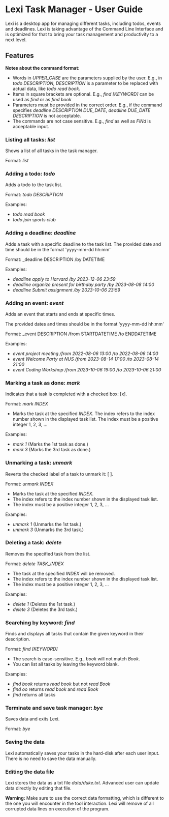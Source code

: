 # Lexi Task Manager - User Guide
Lexi is a desktop app for managing different tasks, including todos, events and deadlines. Lexi is taking advantage of the Command Line Interface and is optimized for that to bring your task management and productivity to a next level. 

## Features 
**Notes about the command format:**
+ Words in _UPPER_CASE_ are the parameters supplied by the user.
  E.g., in _todo DESCRIPTION_, _DESCRIPTION_ is a parameter to be replaced with actual data, like _todo read book_.
+ Items in square brackets are optional.
  E.g., _find [KEYWORD]_ can be used as _find_ or as _find book_
+ Parameters must be provided in the correct order.
  E.g., if the command specifies _deadline DESCRIPTION DUE_DATE_, _deadline DUE_DATE DESCRIPTION_ is not acceptable.
+ The commands are not case sensitive.
  E.g., _find_ as well as _FiNd_ is acceptable input.
  
### Listing all tasks: _list_
Shows a list of all tasks in the task manager.

Format: _list_

### Adding a todo: _todo_
Adds a todo to the task list.

Format: _todo DESCRIPTION_

Examples:
+ _todo read book_
+ _todo join sports club_

### Adding a deadline: _deadline_
Adds a task with a specific deadline to the task list. The provided date and time should be in the format 'yyyy-mm-dd hh:mm'

Format: _deadline DESCRIPTION /by DATETIME

Examples:
+ _deadline apply to Harvard /by 2023-12-06 23:59_
+ _deadline organize present for birthday party /by 2023-08-08 14:00_
+ _deadline Submit assignment /by 2023-10-06 23:59_

### Adding an event: _event_
Adds an event that starts and ends at specific times.

The provided dates and times should be in the format 'yyyy-mm-dd hh:mm'

Format: _event DESCRIPTION /from STARTDATETIME /to ENDDATETIME

Examples:
+ _event project meeting /from 2022-08-06 13:00 /to 2022-08-06 14:00_
+ _event Welcome Party at NUS /from 2023-08-14 17:00 /to 2023-08-14 21:00_
+ _event Coding Workshop /from 2023-10-06 19:00 /to 2023-10-06 21:00_

### Marking a task as done: _mark_
Indicates that a task is completed with a checked box: [x].

Format: _mark INDEX_
+ Marks the task at the specified _INDEX_. The index refers to the index number shown in the displayed task list. The index must be a positive integer 1, 2, 3, …​

Examples:
+ _mark 1_ (Marks the 1st task as done.)
+ _mark 3_ (Marks the 3rd task as done.)

### Unmarking a task: _unmark_
Reverts the checked label of a task to unmark it: [ ].

Format: _unmark INDEX_
+ Marks the task at the specified _INDEX_.
+ The index refers to the index number shown in the displayed task list.
+ The index must be a positive integer 1, 2, 3, …​

Examples:
+ _unmark 1_ (Unmarks the 1st task.)
+ _unmark 3_ (Unmarks the 3rd task.)

### Deleting a task: _delete_
Removes the specified task from the list.

Format: _delete TASK_INDEX_
+ The task at the specified _INDEX_ will be removed.
+ The index refers to the index number shown in the displayed task list.
+ The index must be a positive integer 1, 2, 3, …​

Examples:
+ _delete 1_ (Deletes the 1st task.)
+ _delete 3_ (Deletes the 3rd task.)

### Searching by keyword: _find_
Finds and displays all tasks that contain the given keyword in their description.

Format: _find [KEYWORD]_
+ The search is case-sensitive. E.g., _book_ will not match _Book_.
+ You can list all tasks by leaving the keyword blank.

Examples:
+ _find book_ returns _read book_ but not _read Book_
+ _find oo_ returns _read book_ and _read Book_
+ _find_ returns all tasks

### Terminate and save task manager: _bye_
Saves data and exits Lexi.

Format: _bye_

### Saving the data
Lexi automatically saves your tasks in the hard-disk after each user input. 
There is no need to save the data manually.

### Editing the data file
Lexi stores the data as a txt file _data/duke.txt_. 
Advanced user can update data directly by editing that file.

**Warning:** Make sure to use the correct data formatting, which is different to the one you will encounter in the tool interaction. Lexi will remove of all corrupted data lines on execution of the program.
